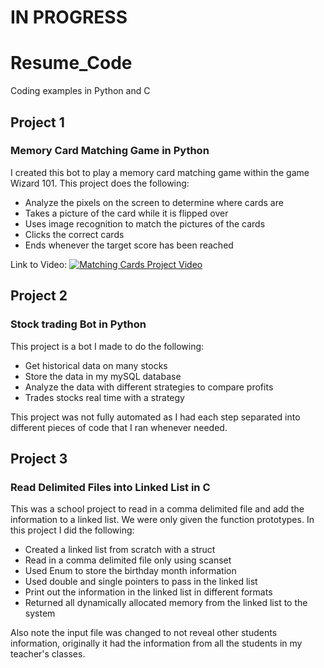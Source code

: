 ﻿# IN PROGRESS
 # Resume_Code
Coding examples in Python and C

## Project 1
### Memory Card Matching Game in Python
I created this bot to play a memory card matching game within the game Wizard 101. This project does the following:
- Analyze the pixels on the screen to determine where cards are
- Takes a picture of the card while it is flipped over
- Uses image recognition to match the pictures of the cards
- Clicks the correct cards
- Ends whenever the target score has been reached

Link to Video:
[![Matching Cards Project Video](https://img.youtube.com/vi/x-rsuEe78tM/maxresdefault.jpg)](https://www.youtube.com/watch?v=x-rsuEe78tM)

## Project 2
### Stock trading Bot in Python
This project is a bot I made to do the following:
- Get historical data on many stocks
- Store the data in my mySQL database
- Analyze the data with different strategies to compare profits
- Trades stocks real time with a strategy

This project was not fully automated as I had each step separated into different pieces of code that I ran whenever needed.

## Project 3
### Read Delimited Files into Linked List in C
This was a school project to read in a comma delimited file and add the information to a linked list. We were only given the function prototypes.
In this project I did the following:
- Created a linked list from scratch with a struct
- Read in a comma delimited file only using scanset
- Used Enum to store the birthday month information
- Used double and single pointers to pass in the linked list
- Print out the information in the linked list in different formats
- Returned all dynamically allocated memory from the linked list to the system

Also note the input file was changed to not reveal other students information, originally it had the information from all the students in my teacher's classes.
